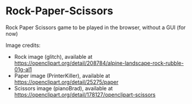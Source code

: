 # Rock-Paper-Scissors
Rock Paper Scissors game to be played in the browser, without a GUI (for now)

Image credits:
- Rock image (glitch), available at https://openclipart.org/detail/208784/alpine-landscape-rock-rubble-01g-al1
- Paper image (PrinterKiller), available at https://openclipart.org/detail/25275/paper
- Scissors image (pianoBrad), available at https://openclipart.org/detail/178127/openclipart-scissors